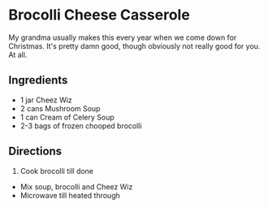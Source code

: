# Brocolli Cheese Casserole

My grandma usually makes this every year when we come down for Christmas. It's pretty damn good, though obviously not really good for you. At all.

## Ingredients
 - 1 jar Cheez Wiz
 - 2 cans Mushroom Soup
 - 1 can Cream of Celery Soup
 - 2-3 bags of frozen chooped brocolli

## Directions
 1. Cook brocolli till done
 - Mix soup, brocolli and Cheez Wiz
 - Microwave till heated through
